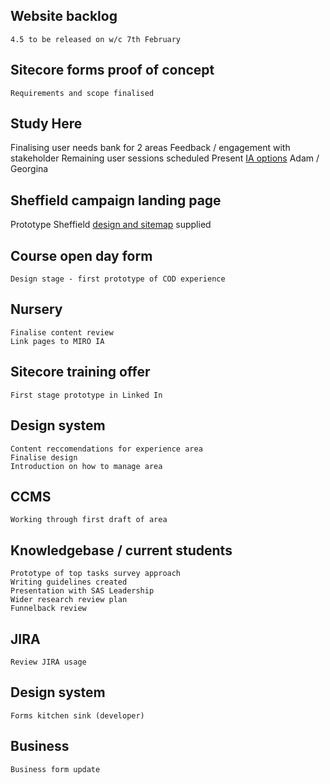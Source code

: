 
## Website backlog

```
4.5 to be released on w/c 7th February
```

## Sitecore forms proof of concept

```
Requirements and scope finalised
```

## Study Here 


Finalising user needs bank for 2 areas
Feedback / engagement with stakeholder
Remaining user sessions scheduled 
Present [IA options](https://docs.google.com/spreadsheets/d/1jw8AtEIr3-GHQOui9OVxNDqX5QTYjLUzFxTsWsHME4A/edit?usp=sharing) Adam / Georgina


## Sheffield campaign landing page

Prototype Sheffield [design and sitemap](https://miro.com/app/board/uXjVOTpMg1o=/?invite_link_id=755040111097) supplied

## Course open day form
```
Design stage - first prototype of COD experience
```

## Nursery
```
Finalise content review
Link pages to MIRO IA
```

## Sitecore training offer

```
First stage prototype in Linked In
```

## Design system
```
Content reccomendations for experience area
Finalise design 
Introduction on how to manage area
```

## CCMS 
```
Working through first draft of area
```

## Knowledgebase / current students
```
Prototype of top tasks survey approach
Writing guidelines created
Presentation with SAS Leadership 
Wider research review plan
Funnelback review
```

## JIRA 
```
Review JIRA usage
```

## Design system 
```
Forms kitchen sink (developer)
```

## Business 
```
Business form update
```













